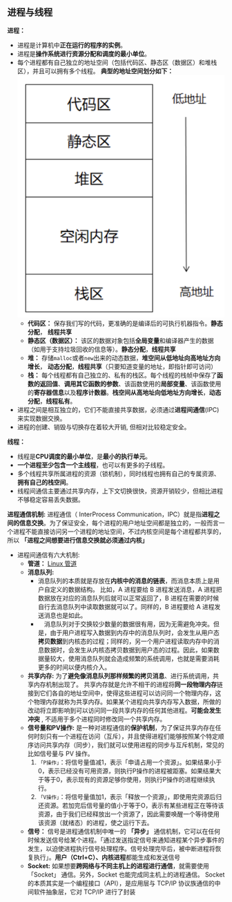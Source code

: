 ## 进程与线程

**进程：**

* 进程是计算机中**正在运行的程序的实例**。
* 进程是**操作系统进行资源分配和调度的最小单位**。
* 每个进程都有自己独立的地址空间（包括代码区、静态区（数据区）和堆栈区），并且可以拥有多个线程。
  **典型的地址空间划分如下：**
![图 0](images/8e9c8e28c9855c291c6e8d82bd0467659659753a0aa645212f65dd0db4ae6156.png)  
  * **代码区：** 保存我们写的代码，更准确的是编译后的可执行机器指令。**静态分配**， **线程共享**
  * **静态区（数据区）：** 该区的数据对象包括**全局变量**和编译器产生的数据（如用于支持垃圾回收的信息等）。**静态分配**，**线程共享**
  * **堆：** 存储`malloc`或者`new`出来的动态数据，**堆空间从低地址向高地址方向增长**， **动态分配**，**线程共享**（只要知道变量的地址，即指针即可访问）
  * **栈：** 每个线程都有自己独立的、私有的栈区。每个线程的栈帧中保存了**函数的返回值**、**调用其它函数的参数**、该函数使用的**局部变量**、该函数使用的**寄存器信息**以及**程序计数器**。**栈空间从高地址向低地址方向增长**，**动态分配**，**线程私有**。
* 进程之间是相互独立的，它们不能直接共享数据，必须通过**进程间通信**(IPC)来实现数据交换。
* 进程的创建、销毁与切换存在着较大开销, 但相对比较稳定安全。

**线程：**

* 线程是**CPU调度的最小单位**，是**最小的执行单元**。
* **一个进程至少包含一个主线程**，也可以有更多的子线程。
* 多个线程共享所属进程的资源（锁机制），同时线程也拥有自己的专属资源、**拥有自己的栈空间**。
* 线程间通信主要通过共享内存，上下文切换很快，资源开销较少，但相比进程不够稳定容易丢失数据。

**进程通信机制:**
进程通信（ InterProcess Communication，IPC）就是指**进程之间的信息交换**。为了保证安全，每个进程的用户地址空间都是独立的，一般而言一个进程不能直接访问另一个进程的地址空间，不过内核空间是每个进程都共享的，所以 **「进程之间想要进行信息交换就必须通过内核」**

* 进程间通信有六大机制:
  * **管道：** [Linux 管道](Linux.md#pipline)
  * **消息队列:**
    * 消息队列的本质就是存放在**内核中的消息的链表**，而消息本质上是用户自定义的数据结构。 比如，A 进程要给 B 进程发送消息，A 进程把数据放在对应的消息队列后就可以正常返回了，B 进程在需要的时候自行去消息队列中读取数据就可以了。同样的，B 进程要给 A 进程发送消息也是如此。
    *  消息队列对于交换较少数量的数据很有用，因为无需避免冲突。但是，由于用户进程写入数据到内存中的消息队列时，会发生从用户态**拷贝数据**到内核态的过程；同样的，另一个用户进程读取内存中的消息数据时，会发生从内核态拷贝数据到用户态的过程。因此，如果数据量较大，使用消息队列就会造成频繁的系统调用，也就是需要消耗更多的时间以便内核介入。
  * **共享内存:** 
  为了**避免像消息队列那样频繁的拷贝消息**、进行系统调用，共享内存机制出现了。
  共享内存就是允许不相干的进程将**同一段物理内存**链接到它们各自的地址空间中，使得这些进程可以访问同一个物理内存，这个物理内存就称为共享内存。如果某个进程向共享内存写入数据，所做的改动将立即影响到可以访问同一段共享内存的任何其他进程。**可能会发生冲突** , 不适用于多个进程同时修改同一个共享内存。
  * **信号量和PV操作:**
  是一种对进程通信的**保护机制**，为了保证共享内存在任何时刻只有一个进程在访问（互斥），并且使得进程们能够按照某个特定顺序访问共享内存（同步），我们就可以使用进程的同步与互斥机制，常见的比如信号量与 PV 操作。
    1. `「P操作」`：将信号量值减1，表示「申请占用一个资源」。如果结果小于0，表示已经没有可用资源，则执行Р操作的进程被距塞。如果结果大于等于0，表示现有的资源足够你使用，则执行Р操作的进程继续执行。
    2. `「V操作」`：将信号量值加1，表示「释放一个资源」，即使用完资源后归还资源。若加完后信号量的值小于等于О，表示有某些进程正在等待该资源，由于我们已经释放出一个资源了，因此需要唤醒一个等待使用该资源（就绪态）的进程，使之运行下去。
  * **信号：**
  信号是进程通信机制中唯一的 **「异步」** 通信机制，它可以在任何时候发送信号给某个进程。「通过发送指定信号来通知进程某个异步事件的发生，以迫使进程执行信号处理程序。信号处理完毕后，被中断进程将恢复执行」。**用户（Ctrl+C）、内核进程**都能生成和发送信号
  * **Socket:**
  如果想要**跨网络与不同主机上的进程进行通信**，就需要使用 「Socket」 通信。另外，Socket 也能完成同主机上的进程通信。
  Socket 的本质其实是一个编程接口（API），是应用层与 TCP/IP 协议族通信的中间软件抽象层，它对 TCP/IP 进行了封装
  


